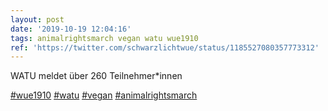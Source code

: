 ```yaml
---
layout: post
date: '2019-10-19 12:04:16'
tags: animalrightsmarch vegan watu wue1910
ref: 'https://twitter.com/schwarzlichtwue/status/1185527080357773312'
---
```

WATU meldet über 260 Teilnehmer\*innen

[#wue1910](/t/wue1910) [#watu](/t/watu) [#vegan](/t/vegan) [#animalrightsmarch](/t/animalrightsmarch)